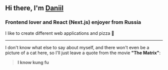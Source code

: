 ## Hi there, I'm [Daniil](https://www.youtube.com/watch?v=oHg5SJYRHA0&ab_channel=cotter548)

### Frontend lover and React (Next.js) enjoyer from Russia

I like to create different web applications and pizza 🍕

---

I don't know what else to say about myself, and there won't even be a picture of a cat here, so I'll just leave a quote from the movie **"The Matrix"**:

> **I know kung fu**


